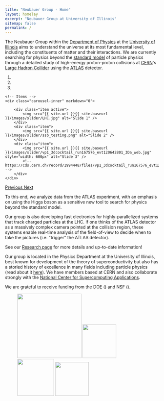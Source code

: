 ```yaml
---
title: "Neubauer Group - Home"
layout: homelay
excerpt: "Neubauer Group at University of Illinois"
sitemap: false
permalink: /
---
```


The Neubauer Group within the [Department of Physics](https://physics.illinois.edu) at the [University of Illinois](http://illinois.edu) aims to understand the universe at its most fundamental level, including the constituents of matter and their interactions. We are currently searching for physics beyond the [standard model](https://en.wikipedia.org/wiki/Standard_Model) of particle physics through a detailed study of high-energy proton-proton collisions at [CERN](https://home.cern)'s [Large Hadron Collider](https://home.cern/topics/large-hadron-collider) using the [ATLAS](http://atlasexperiment.org) detector.

<div markdown="0" id="carousel" class="carousel slide" data-ride="carousel" data-interval="5000" data-pause="hover" >
    <!-- Menu -->
    <ol class="carousel-indicators">
        <li data-target="#carousel" data-slide-to="0" class="active"></li>
        <li data-target="#carousel" data-slide-to="1"></li>
        <li data-target="#carousel" data-slide-to="2"></li>
    </ol>

    <!-- Items -->
    <div class="carousel-inner" markdown="0">

        <div class="item active">
            <img src="{{ site.url }}{{ site.baseurl }}/images/slider/LHC.jpg" alt="Slide 1" />
        </div>
        <div class="item">
            <img src="{{ site.url }}{{ site.baseurl }}/images/slider/ssb_testing.png" alt="Slide 2" />
        </div>
        <div class="item">
            <img src="{{ site.url }}{{ site.baseurl }}/images/slider/vp1_3dcocktail_run167576_evt120642801_3Da_web.jpg" style="width: 600px" alt="Slide 3" />
            <!-- https://cds.cern.ch/record/1994448/files/vp1_3dcocktail_run167576_evt120642801_3Da_web.jpg -->
        </div>
    </div>
  <a class="left carousel-control" href="#carousel" role="button" data-slide="prev">
    <span class="glyphicon glyphicon-chevron-left" aria-hidden="true"></span>
    <span class="sr-only">Previous</span>
  </a>
  <a class="right carousel-control" href="#carousel" role="button" data-slide="next">
    <span class="glyphicon glyphicon-chevron-right" aria-hidden="true"></span>
    <span class="sr-only">Next</span>
  </a>
</div>

To this end, we analyze data from the ATLAS experiment, with an emphasis on using the Higgs boson as a sensitive new tool to search for physics beyond the standard model.

Our group is also developing fast electronics for highly-parallelized systems that track charged particles at the LHC. If one thinks of the ATLAS detector as a massively complex camera pointed at the collision region, these systems enable real-time analysis of the field-of-view to decide when to take the pictures (i.e. "trigger" the ATLAS detector).

See our [Research page](research) for more details and up-to-date information!

Our group is located in the Physics Department at the University of Illinois, best known for development of the theory of superconductivity but also has a storied history of excellence in many fields including particle physics (read about it [here](https://physics.illinois.edu/history/)). We have members based at CERN and also collaborate strongly with the [National Center for Supercomputing Applications](http://www.ncsa.illinois.edu).

 We are grateful to receive funding from the DOE () and NSF ().

<figure class="fourth">
  <img src="{{ site.url }}{{ site.baseurl }}/images/logopic/Logo_Illinois.jpg" style="width: 210px">
  <img src="{{ site.url }}{{ site.baseurl }}/images/logopic/Logo_NCSA.jpg" style="width: 110px">
  <img src="{{ site.url }}{{ site.baseurl }}/images/logopic/Logo_ATLAS.jpg" style="width: 120px">
  <img src="{{ site.url }}{{ site.baseurl }}/images/logopic/Logo_CERN.jpg" style="width: 110px">
</figure>
